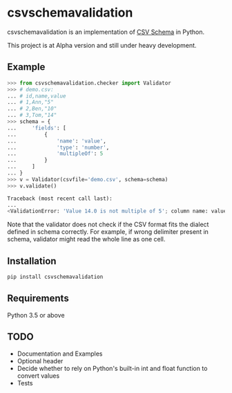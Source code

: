# csvschemavalidation

csvschemavalidation is an implementation of [CSV Schema](https://github.com/csvschema/csvschema) in Python.

This project is at Alpha version and still under heavy development.

## Example

```python
>>> from csvschemavalidation.checker import Validator
>>> # demo.csv:
... # id,name,value
... # 1,Ann,"5"
... # 2,Ben,"10"
... # 3,Tom,"14"
>>> schema = {
...     'fields': [
...         {
...             'name': 'value',
...             'type': 'number',
...             'multipleOf': 5
...         }
...     ]
... }
>>> v = Validator(csvfile='demo.csv', schema=schema)
>>> v.validate()

Traceback (most recent call last):
...
<ValidationError: 'Value 14.0 is not multiple of 5'; column name: value; row number: 3>
```

Note that the validator does not check if the CSV format fits the dialect defined in schema correctly. For example, if wrong delimiter present in schema, validator might read the whole line as one cell.

## Installation

```bash
pip install csvschemavalidation
```

## Requirements

Python 3.5 or above


## TODO
* Documentation and Examples
* Optional header
* Decide whether to rely on Python's built-in int and float function to convert values
* Tests